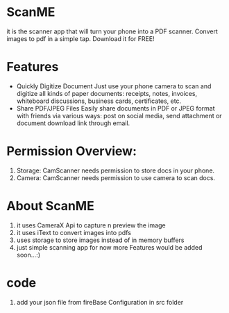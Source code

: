 # ScanME
it is the scanner app that will turn your phone into a PDF scanner. Convert images to pdf in a simple tap. Download it for FREE!
# Features
* Quickly Digitize Document
Just use your phone camera to scan and digitize all kinds of paper documents: receipts, notes, invoices, whiteboard discussions, business cards, certificates, etc.
* Share PDF/JPEG Files
Easily share documents in PDF or JPEG format with friends via various ways: post on social media, send attachment or document download link through email.
# Permission Overview:
1. Storage: CamScanner needs permission to store docs in your phone.
2. Camera: CamScanner needs permission to use camera to scan docs.
# About ScanME 
1. it uses CameraX Api to capture n preview the image
2. it uses iText to convert images into pdfs
3. uses storage to store images instead of in memory buffers 
4. just simple scanning app for now more Features would be added soon...:)
# code
1. add your json file from fireBase Configuration in src folder

